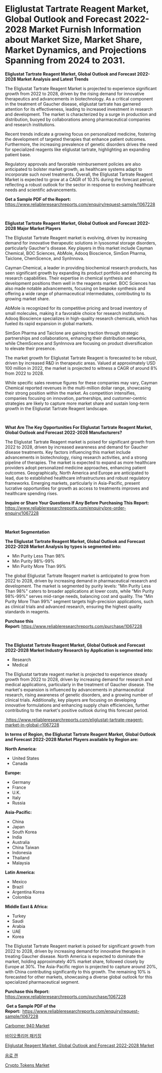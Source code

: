 <p><h1>Eliglustat Tartrate Reagent Market, Global Outlook and Forecast 2022-2028 Market Furnish Information about Market Size, Market Share, Market Dynamics, and Projections Spanning from 2024 to 2031.</h1></p><p><strong>Eliglustat Tartrate Reagent Market, Global Outlook and Forecast 2022-2028 Market Analysis and Latest Trends</strong></p>
<p><p>The Eliglustat Tartrate Reagent Market is projected to experience significant growth from 2022 to 2028, driven by the rising demand for innovative therapeutics and advancements in biotechnology. As a critical component in the treatment of Gaucher disease, eliglustat tartrate has garnered attention for its effectiveness, leading to increased investment in research and development. The market is characterized by a surge in production and distribution, buoyed by collaborations among pharmaceutical companies and research institutions. </p><p>Recent trends indicate a growing focus on personalized medicine, fostering the development of targeted therapies that enhance patient outcomes. Furthermore, the increasing prevalence of genetic disorders drives the need for specialized reagents like eliglustat tartrate, highlighting an expanding patient base. </p><p>Regulatory approvals and favorable reimbursement policies are also anticipated to bolster market growth, as healthcare systems adapt to incorporate such novel treatments. Overall, the Eliglustat Tartrate Reagent Market is expected to grow at a CAGR of 10.3% during the forecast period, reflecting a robust outlook for the sector in response to evolving healthcare needs and scientific advancements.</p></p>
<p><strong>Get a Sample PDF of the Report:&nbsp;</strong> <a href="https://www.reliableresearchreports.com/enquiry/request-sample/1067228">https://www.reliableresearchreports.com/enquiry/request-sample/1067228</a></p>
<p>&nbsp;</p>
<p><strong>Eliglustat Tartrate Reagent Market, Global Outlook and Forecast 2022-2028 Major Market Players</strong></p>
<p><p>The Eliglustat Tartrate Reagent market is evolving, driven by increasing demand for innovative therapeutic solutions in lysosomal storage disorders, particularly Gaucher's disease. Key players in this market include Cayman Chemical, BOC Sciences, AbMole, Adooq Bioscience, SimSon Pharma, Taiclone, ChemScence, and SynInnova.</p><p>Cayman Chemical, a leader in providing biochemical research products, has seen significant growth by expanding its product portfolio and enhancing its research capabilities. Their expertise in chemical synthesis and development positions them well in the reagents market. BOC Sciences has also made notable advancements, focusing on bespoke synthesis and offering a wide range of pharmaceutical intermediates, contributing to its growing market share.</p><p>AbMole is recognized for its competitive pricing and broad inventory of small molecules, making it a favorable choice for research institutions. Adooq Bioscience specializes in high-quality research chemicals, which has fueled its rapid expansion in global markets. </p><p>SimSon Pharma and Taiclone are gaining traction through strategic partnerships and collaborations, enhancing their distribution networks, while ChemScence and SynInnova are focusing on product diversification to elevate their presence.</p><p>The market growth for Eliglustat Tartrate Reagent is forecasted to be robust, driven by increased R&D in therapeutic areas. Valued at approximately USD 100 million in 2022, the market is projected to witness a CAGR of around 8% from 2022 to 2028.</p><p>While specific sales revenue figures for these companies may vary, Cayman Chemical reported revenues in the multi-million dollar range, showcasing their strong position within the market. As competition intensifies, companies focusing on innovation, partnerships, and customer-centric strategies are likely to capture more market share and sustain long-term growth in the Eliglustat Tartrate Reagent landscape.</p></p>
<p>&nbsp;</p>
<p><strong>What Are The Key Opportunities For Eliglustat Tartrate Reagent Market, Global Outlook and Forecast 2022-2028 Manufacturers?</strong></p>
<p><p>The Eliglustat Tartrate Reagent market is poised for significant growth from 2022 to 2028, driven by increased awareness and demand for Gaucher disease treatments. Key factors influencing this market include advancements in biotechnology, rising research activities, and a strong pipeline of therapies. The market is expected to expand as more healthcare providers adopt personalized medicine approaches, enhancing patient outcomes. Geographically, North America and Europe are anticipated to lead, due to established healthcare infrastructures and robust regulatory frameworks. Emerging markets, particularly in Asia-Pacific, present lucrative opportunities for growth as access to treatments improves and healthcare spending rises.</p></p>
<p><strong>Inquire or Share Your Questions If Any Before Purchasing This Report:</strong> <a href="https://www.reliableresearchreports.com/enquiry/pre-order-enquiry/1067228">https://www.reliableresearchreports.com/enquiry/pre-order-enquiry/1067228</a></p>
<p>&nbsp;</p>
<p><strong>Market Segmentation</strong></p>
<p><strong>The Eliglustat Tartrate Reagent Market, Global Outlook and Forecast 2022-2028 Market Analysis by types is segmented into:</strong></p>
<p><ul><li>Min Purity Less Than 98%</li><li>Min Purity 98%-99%</li><li>Min Purity More Than 99%</li></ul></p>
<p><p>The global Eliglustat Tartrate Reagent market is anticipated to grow from 2022 to 2028, driven by increasing demand in pharmaceutical research and development. The market is segmented by purity levels: "Min Purity Less Than 98%" caters to broader applications at lower costs, while "Min Purity 98%-99%" serves mid-range needs, balancing cost and quality. The "Min Purity More Than 99%" segment targets high-precision applications, such as clinical trials and advanced research, ensuring the highest quality standards in reagents.</p></p>
<p><strong>Purchase this Report:&nbsp;</strong><a href="https://www.reliableresearchreports.com/purchase/1067228">https://www.reliableresearchreports.com/purchase/1067228</a></p>
<p>&nbsp;</p>
<p><strong>The Eliglustat Tartrate Reagent Market, Global Outlook and Forecast 2022-2028 Market Industry Research by Application is segmented into:</strong></p>
<p><ul><li>Research</li><li>Medical</li></ul></p>
<p><p>The Eliglustat tartrate reagent market is projected to experience steady growth from 2022 to 2028, driven by increasing demand for research and medical applications, particularly in the treatment of Gaucher disease. The market's expansion is influenced by advancements in pharmaceutical research, rising awareness of genetic disorders, and a growing number of clinical trials. Additionally, key players are focusing on developing innovative formulations and enhancing supply chain efficiencies, further contributing to the market's positive outlook during this forecast period.</p></p>
<p><a href="https://www.reliableresearchreports.com/eliglustat-tartrate-reagent-market-in-global-r1067228">&nbsp;https://www.reliableresearchreports.com/eliglustat-tartrate-reagent-market-in-global-r1067228</a></p>
<p><strong>In terms of Region, the Eliglustat Tartrate Reagent Market, Global Outlook and Forecast 2022-2028 Market Players available by Region are:</strong></p>
<p>
    <p> <strong> North America: </strong>
        <ul>
            <li>United States</li>
            <li>Canada</li>
        </ul>
        </p> 
    <p> <strong> Europe: </strong>
        <ul>
            <li>Germany</li>
            <li>France</li>
            <li>U.K.</li>
            <li>Italy</li>
            <li>Russia</li>
        </ul>
        </p> 
    <p> <strong> Asia-Pacific: </strong>
        <ul>
            <li>China</li>
            <li>Japan</li>
            <li>South Korea</li>
            <li>India</li>
            <li>Australia</li>
            <li>China Taiwan</li>
            <li>Indonesia</li>
            <li>Thailand</li>
            <li>Malaysia</li>
        </ul>
        </p> 
    <p> <strong> Latin America: </strong>
        <ul>
            <li>Mexico</li>
            <li>Brazil</li>
            <li>Argentina Korea</li>
            <li>Colombia</li>
        </ul>
        </p> 
    <p> <strong> Middle East & Africa: </strong>
        <ul>
            <li>Turkey</li>
            <li>Saudi</li>
            <li>Arabia</li>
            <li>UAE</li>
            <li>Korea</li>
        </ul>
    </p>
    </p>
<p><p>The Eliglustat Tartrate Reagent market is poised for significant growth from 2022 to 2028, driven by increasing demand for innovative therapies in treating Gaucher disease. North America is expected to dominate the market, holding approximately 40% market share, followed closely by Europe at 30%. The Asia-Pacific region is projected to capture around 20%, with China contributing significantly to this growth. The remaining 10% is forecasted for other markets, showcasing a diverse global outlook for this specialized pharmaceutical segment.</p></p>
<p><strong>Purchase this Report: </strong><a href="https://www.reliableresearchreports.com/purchase/1067228">https://www.reliableresearchreports.com/purchase/1067228</a></p>
<p>&nbsp;<strong>Get a Sample PDF of the Report:&nbsp;&nbsp;</strong><a href="https://www.reliableresearchreports.com/enquiry/request-sample/1067228">https://www.reliableresearchreports.com/enquiry/request-sample/1067228</a></p>
<p><strong></strong></p>
<p><p><a href="https://medium.com/@tyhd5df/carbomer-940-market-size-by-type-pharmaceutical-grade-cosmetic-grade-by-product-personal-care-dc9be49050e4">Carbomer 940 Market</a></p><p><a href="https://medium.com/@darianswift1922_33282/%EB%B0%94%EC%9D%B4%EC%98%A4%ED%8F%B4%EB%A6%AC%EB%A8%B8-%ED%8F%AC%EC%9E%A5-%EC%8B%9C%EC%9E%A5-2024-2031-%EC%82%B0%EC%97%85-%ED%86%B5%EC%B0%B0%EB%A0%A5-%EB%B0%8F-%ED%88%AC%EC%9E%90-%EA%B8%B0%ED%9A%8C-c84993950f55">바이오폴리머 패키징</a></p><p><a href="https://github.com/BryceTownsendr/Market-Research-Report-List-6/blob/main/eliglustat-reagent-market-global-outlook-and-forecast-2022-2028-market.md">Eliglustat Reagent Market, Global Outlook and Forecast 2022-2028 Market</a></p><p><a href="https://medium.com/@darianswift1922_33282/%EC%8B%9C%EC%9E%A5-%EC%84%A0%EB%91%90%EC%A3%BC%EC%9E%90%EC%99%80-%EB%92%A4%EC%B2%98%EC%A7%84-%EA%B8%B0%EC%97%85-%EA%B8%80%EB%A1%9C%EB%B2%8C-%EC%9D%8C%EB%A3%8C-%EC%BA%94-%EC%8B%9C%EC%9E%A5-%EB%8F%99%ED%96%A5-%EB%B0%8F-%EC%98%88%EC%B8%A1-2024-2031-c034f0294df4">음료 캔</a></p><p><a href="https://www.linkedin.com/pulse/global-crypto-tokens-market-opportunities-forecast-period-from-6vorc?trackingId=PfxtsMQUQ2Gx0Zgpa0OBPA%3D%3D">Crypto Tokens Market</a></p></p>